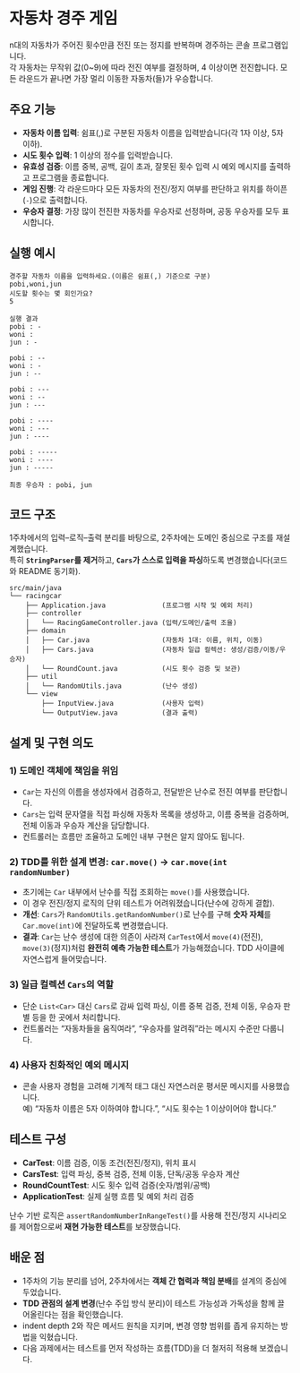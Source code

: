 # 자동차 경주 게임

n대의 자동차가 주어진 횟수만큼 전진 또는 정지를 반복하며 경주하는 콘솔 프로그램입니다.  
각 자동차는 무작위 값(0~9)에 따라 전진 여부를 결정하며, 4 이상이면 전진합니다. 모든 라운드가 끝나면 가장 멀리 이동한 자동차(들)가 우승합니다.

## 주요 기능

- **자동차 이름 입력**: 쉼표(,)로 구분된 자동차 이름을 입력받습니다(각 1자 이상, 5자 이하).
- **시도 횟수 입력**: 1 이상의 정수를 입력받습니다.
- **유효성 검증**: 이름 중복, 공백, 길이 초과, 잘못된 횟수 입력 시 예외 메시지를 출력하고 프로그램을 종료합니다.
- **게임 진행**: 각 라운드마다 모든 자동차의 전진/정지 여부를 판단하고 위치를 하이픈(`-`)으로 출력합니다.
- **우승자 결정**: 가장 많이 전진한 자동차를 우승자로 선정하며, 공동 우승자를 모두 표시합니다.

## 실행 예시

```
경주할 자동차 이름을 입력하세요.(이름은 쉼표(,) 기준으로 구분)
pobi,woni,jun
시도할 횟수는 몇 회인가요?
5

실행 결과
pobi : -
woni : 
jun : -

pobi : --
woni : -
jun : --

pobi : ---
woni : --
jun : ---

pobi : ----
woni : ---
jun : ----

pobi : -----
woni : ----
jun : -----

최종 우승자 : pobi, jun
```

## 코드 구조

1주차에서의 입력–로직–출력 분리를 바탕으로, 2주차에는 도메인 중심으로 구조를 재설계했습니다.  
특히 **`StringParser`를 제거**하고, **`Cars`가 스스로 입력을 파싱**하도록 변경했습니다(코드와 README 동기화).

```
src/main/java
└── racingcar
    ├── Application.java              (프로그램 시작 및 예외 처리)
    ├── controller
    │   └── RacingGameController.java (입력/도메인/출력 조율)
    ├── domain
    │   ├── Car.java                  (자동차 1대: 이름, 위치, 이동)
    │   ├── Cars.java                 (자동차 일급 컬렉션: 생성/검증/이동/우승자)
    │   └── RoundCount.java           (시도 횟수 검증 및 보관)
    ├── util
    │   └── RandomUtils.java          (난수 생성)
    └── view
        ├── InputView.java            (사용자 입력)
        └── OutputView.java           (결과 출력)
```

## 설계 및 구현 의도

### 1) 도메인 객체에 책임을 위임
- `Car`는 자신의 이름을 생성자에서 검증하고, 전달받은 난수로 전진 여부를 판단합니다.
- `Cars`는 입력 문자열을 직접 파싱해 자동차 목록을 생성하고, 이름 중복을 검증하며, 전체 이동과 우승자 계산을 담당합니다.
- 컨트롤러는 흐름만 조율하고 도메인 내부 구현은 알지 않아도 됩니다.

### 2) **TDD를 위한 설계 변경: `car.move()` → `car.move(int randomNumber)`**
- 초기에는 `Car` 내부에서 난수를 직접 조회하는 `move()`를 사용했습니다.
- 이 경우 전진/정지 로직의 단위 테스트가 어려워졌습니다(난수에 강하게 결합).
- **개선**: `Cars`가 `RandomUtils.getRandomNumber()`로 난수를 구해 **숫자 자체**를 `Car.move(int)`에 전달하도록 변경했습니다.
- **결과**: `Car`는 난수 생성에 대한 의존이 사라져 `CarTest`에서 `move(4)`(전진), `move(3)`(정지)처럼 **완전히 예측 가능한 테스트**가 가능해졌습니다. TDD 사이클에 자연스럽게 들어맞습니다.

### 3) 일급 컬렉션 `Cars`의 역할
- 단순 `List<Car>` 대신 `Cars`로 감싸 입력 파싱, 이름 중복 검증, 전체 이동, 우승자 판별 등을 한 곳에서 처리합니다.
- 컨트롤러는 “자동차들을 움직여라”, “우승자를 알려줘”라는 메시지 수준만 다룹니다.

### 4) 사용자 친화적인 예외 메시지
- 콘솔 사용자 경험을 고려해 기계적 태그 대신 자연스러운 평서문 메시지를 사용했습니다.  
  예) “자동차 이름은 5자 이하여야 합니다.”, “시도 횟수는 1 이상이어야 합니다.”

## 테스트 구성

- **CarTest**: 이름 검증, 이동 조건(전진/정지), 위치 표시
- **CarsTest**: 입력 파싱, 중복 검증, 전체 이동, 단독/공동 우승자 계산
- **RoundCountTest**: 시도 횟수 입력 검증(숫자/범위/공백)
- **ApplicationTest**: 실제 실행 흐름 및 예외 처리 검증

난수 기반 로직은 `assertRandomNumberInRangeTest()`를 사용해 전진/정지 시나리오를 제어함으로써 **재현 가능한 테스트**를 보장했습니다.

## 배운 점

- 1주차의 기능 분리를 넘어, 2주차에서는 **객체 간 협력과 책임 분배**를 설계의 중심에 두었습니다.
- **TDD 관점의 설계 변경**(난수 주입 방식 분리)이 테스트 가능성과 가독성을 함께 끌어올린다는 점을 확인했습니다.
- indent depth 2와 작은 메서드 원칙을 지키며, 변경 영향 범위를 좁게 유지하는 방법을 익혔습니다.
- 다음 과제에서는 테스트를 먼저 작성하는 흐름(TDD)을 더 철저히 적용해 보겠습니다.
